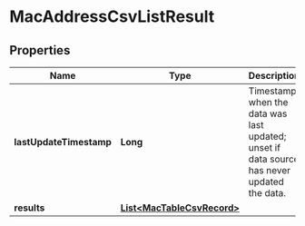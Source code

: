 # MacAddressCsvListResult

## Properties
Name | Type | Description | Notes
------------ | ------------- | ------------- | -------------
**lastUpdateTimestamp** | **Long** | Timestamp when the data was last updated; unset if data source has never updated the data. |  [optional]
**results** | [**List&lt;MacTableCsvRecord&gt;**](MacTableCsvRecord.md) |  |  [optional]
